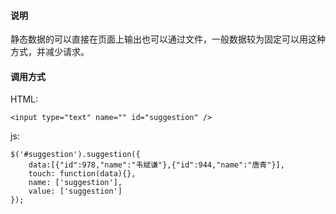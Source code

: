 #### 说明

静态数据的可以直接在页面上输出也可以通过文件，一般数据较为固定可以用这种方式，并减少请求。

#### 调用方式 ####

HTML:

	<input type="text" name="" id="suggestion" />

js:	

	$('#suggestion').suggestion({
		data:[{"id":978,"name":"韦斌谦"},{"id":944,"name":"唐青"}],
		touch: function(data){},
		name: ['suggestion'],
		value: ['suggestion']
	}); 